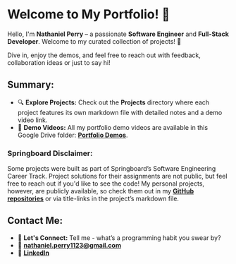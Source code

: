 # Welcome to My Portfolio! 👋

Hello, I'm **Nathaniel Perry** – a passionate **Software Engineer** and **Full-Stack Developer**. Welcome to my curated collection of projects! 🚀

Dive in, enjoy the demos, and feel free to reach out with feedback, collaboration ideas or just to say hi!

## Summary:

- 🔍 **Explore Projects:** Check out the **Projects** directory where each project features its own markdown file with detailed notes and a demo video link.
- 🎥 **Demo Videos:** All my portfolio demo videos are available in this Google Drive folder: **[Portfolio Demos](https://drive.google.com/drive/folders/1qrpljgr2T5PQL8Llyx-HrsRQaWo9behY?usp=drive_link)**.

### Springboard Disclaimer:

Some projects were built as part of Springboard’s Software Engineering Career Track. Project solutions for their assignments are not public, but feel free to reach out if you'd like to see the code! My personal projects, however, are publicly available, so check them out in my **[GitHub repositories](https://github.com/natep1123?tab=repositories)** or via title-links in the project’s markdown file.

## Contact Me:

- 💬 **Let's Connect:** Tell me - what’s a programming habit you swear by?
- 📧 **[nathaniel.perry1123@gmail.com](mailto:nathaniel.perry1123@gmail.com)**
- 🔗 **[LinkedIn](https://www.linkedin.com/in/nathaniel-perry-646bb4326)**
